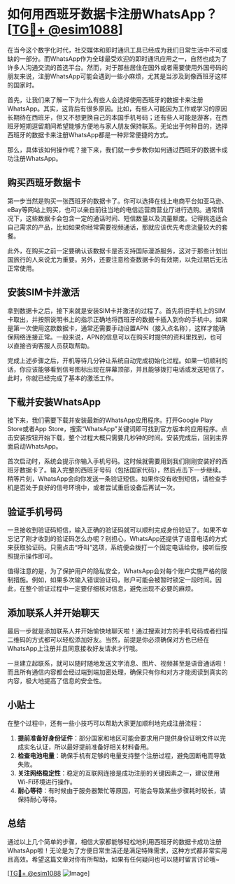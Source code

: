 # 如何用西班牙数据卡注册WhatsApp？[[TG💪+ @esim1088](https://t.me/s/esim1088)]

在当今这个数字化时代，社交媒体和即时通讯工具已经成为我们日常生活中不可或缺的一部分。而WhatsApp作为全球最受欢迎的即时通讯应用之一，自然也成为了许多人沟通交流的首选平台。然而，对于那些居住在国外或者需要使用外国号码的朋友来说，注册WhatsApp可能会遇到一些小麻烦，尤其是当涉及到像西班牙这样的国家时。

首先，让我们来了解一下为什么有些人会选择使用西班牙的数据卡来注册WhatsApp。其实，这背后有很多原因。比如，有些人可能因为工作或学习的原因长期待在西班牙，但又不想更换自己的本国手机号码；还有些人可能是游客，在西班牙短期逗留期间希望能够方便地与家人朋友保持联系。无论出于何种目的，选择西班牙的数据卡来注册WhatsApp都是一种非常便捷的方式。

那么，具体该如何操作呢？接下来，我们就一步步教你如何通过西班牙的数据卡成功注册WhatsApp。

## 购买西班牙数据卡

第一步当然是购买一张西班牙的数据卡了。你可以选择在线上电商平台如亚马逊、eBay等网站上购买，也可以亲自前往当地的电信运营商营业厅进行选购。通常情况下，这些数据卡会包含一定的通话时间、短信数量以及流量额度。记得挑选适合自己需求的产品，比如如果你经常需要视频通话，那就应该优先考虑流量较大的套餐。

此外，在购买之前一定要确认该数据卡是否支持国际漫游服务，这对于那些计划出国旅行的人来说尤为重要。另外，还要注意检查数据卡的有效期，以免过期后无法正常使用。

## 安装SIM卡并激活

拿到数据卡之后，接下来就是安装SIM卡并激活的过程了。首先将旧手机上的SIM卡取出，并按照说明书上的指示正确地将西班牙的数据卡插入到你的手机中。如果是第一次使用这款数据卡，通常还需要手动设置APN（接入点名称），这样才能确保网络连接正常。一般来说，APN的信息可以在购买时提供的资料里找到，也可以直接咨询客服人员获取帮助。

完成上述步骤之后，开机等待几分钟让系统自动完成初始化过程。如果一切顺利的话，你应该能够看到信号图标出现在屏幕顶部，并且能够拨打电话或发送短信了。此时，你就已经完成了基本的激活工作。

## 下载并安装WhatsApp

接下来，我们需要下载并安装最新的WhatsApp应用程序。打开Google Play Store或者App Store，搜索“WhatsApp”关键词即可找到官方版本的应用程序。点击安装按钮开始下载，整个过程大概只需要几秒钟的时间。安装完成后，回到主界面启动WhatsApp。

首次启动时，系统会提示你输入手机号码。这时候就需要用到我们刚刚安装好的西班牙数据卡了。输入完整的西班牙号码（包括国家代码），然后点击下一步继续。稍等片刻，WhatsApp会向你发送一条验证短信。如果你没有收到短信，请检查手机是否处于良好的信号环境中，或者尝试重启设备后再试一次。

## 验证手机号码

一旦接收到验证码短信，输入正确的验证码就可以顺利完成身份验证了。如果不幸忘记了刚才收到的验证码怎么办呢？别担心，WhatsApp还提供了语音电话的方式来获取验证码。只需点击“呼叫”选项，系统便会拨打一个固定电话给你，接听后按照提示操作即可。

值得注意的是，为了保护用户的隐私安全，WhatsApp会对每个账户实施严格的限制措施。例如，如果多次输入错误验证码，账户可能会被暂时锁定一段时间。因此，在整个验证过程中一定要仔细核对信息，避免出现不必要的麻烦。

## 添加联系人并开始聊天

最后一步就是添加联系人并开始愉快地聊天啦！通过搜索对方的手机号码或者扫描二维码的方式都可以轻松添加好友。当然，前提是你必须确保对方也已经在WhatsApp上注册并且同意接收好友请求才行哦。

一旦建立起联系，就可以随时随地发送文字消息、图片、视频甚至是语音通话啦！而且所有通信内容都会经过端到端加密处理，确保只有你和对方才能阅读到真实的内容，极大地提高了信息的安全性。

## 小贴士

在整个过程中，还有一些小技巧可以帮助大家更加顺利地完成注册流程：

1. **提前准备好身份证件**：部分国家和地区可能会要求用户提供身份证明文件以完成实名认证，所以最好提前准备好相关材料备用。
2. **检查电池电量**：确保手机有足够的电量支持整个注册过程，避免因断电而导致失败。
3. **关注网络稳定性**：稳定的互联网连接是成功注册的关键因素之一，建议使用Wi-Fi环境进行操作。
4. **耐心等待**：有时候由于服务器繁忙等原因，可能会导致某些步骤耗时较长，请保持耐心等待。

## 总结

通过以上几个简单的步骤，相信大家都能够轻松地利用西班牙的数据卡成功注册WhatsApp啦！无论是为了方便日常生活还是满足特殊需求，这种方式都非常实用且高效。希望这篇文章对你有所帮助，如果有任何疑问也可以随时留言讨论哦~

[[TG💪+ @esim1088](https://t.me/s/esim1088) ![Image](https://i.postimg.cc/4NQfJmqS/Snipaste-2025-05-13-00-14-12.png)]